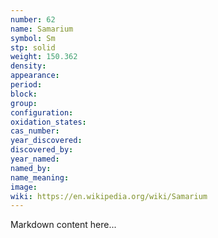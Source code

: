 ```yaml
---
number: 62
name: Samarium
symbol: Sm
stp: solid
weight: 150.362
density:
appearance:
period:
block:
group:
configuration:
oxidation_states:
cas_number:
year_discovered:
discovered_by:
year_named:
named_by:
name_meaning:
image:
wiki: https://en.wikipedia.org/wiki/Samarium
---
```


Markdown content here...
